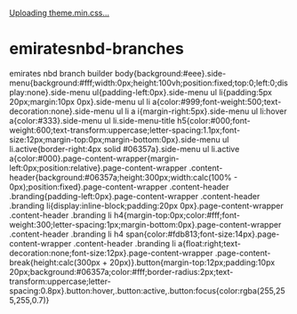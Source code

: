 [Uploading theme.min.css…]()
# emiratesnbd-branches
emirates nbd branch builder
body{background:#eee}.side-menu{background:#fff;width:0px;height:100vh;position:fixed;top:0;left:0;display:none}.side-menu ul{padding-left:0px}.side-menu ul li{padding:5px 20px;margin:10px 0px}.side-menu ul li a{color:#999;font-weight:500;text-decoration:none}.side-menu ul li a i{margin-right:5px}.side-menu ul li:hover a{color:#333}.side-menu ul li.side-menu-title h5{color:#000;font-weight:600;text-transform:uppercase;letter-spacing:1.1px;font-size:12px;margin-top:0px;margin-bottom:0px}.side-menu ul li.active{border-right:4px solid #06357a}.side-menu ul li.active a{color:#000}.page-content-wrapper{margin-left:0px;position:relative}.page-content-wrapper .content-header{background:#06357a;height:300px;width:calc(100% - 0px);position:fixed}.page-content-wrapper .content-header .branding{padding-left:0px}.page-content-wrapper .content-header .branding li{display:inline-block;padding:20px 0px}.page-content-wrapper .content-header .branding li h4{margin-top:0px;color:#fff;font-weight:300;letter-spacing:1px;margin-bottom:0px}.page-content-wrapper .content-header .branding li h4 span{color:#fdb813;font-size:14px}.page-content-wrapper .content-header .branding li a{float:right;text-decoration:none;font-size:12px}.page-content-wrapper .page-content-break{height:calc(300px + 20px)}.button{margin-top:12px;padding:10px 20px;background:#06357a;color:#fff;border-radius:2px;text-transform:uppercase;letter-spacing:0.8px}.button:hover,.button:active,.button:focus{color:rgba(255,255,255,0.7)}
